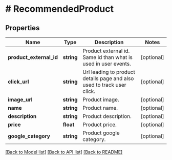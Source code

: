 # # RecommendedProduct

## Properties

Name | Type | Description | Notes
------------ | ------------- | ------------- | -------------
**product_external_id** | **string** | Product external id. Same id than what is used in user events. | [optional]
**click_url** | **string** | Url leading to product details page and also used to track user click. | [optional]
**image_url** | **string** | Product image. | [optional]
**name** | **string** | Product name. | [optional]
**description** | **string** | Product description. | [optional]
**price** | **float** | Product price. | [optional]
**google_category** | **string** | Product google category. | [optional]

[[Back to Model list]](../../README.md#models) [[Back to API list]](../../README.md#endpoints) [[Back to README]](../../README.md)
